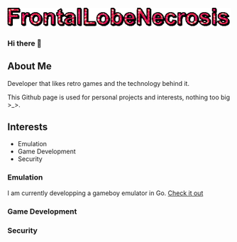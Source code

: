 ![image info](./assets/text.gif)

### Hi there 👋

## About Me
<body>
  <p>
  Developer that likes retro games and the technology behind it. 
  
  This Github page is used for personal projects and interests, nothing too big >_>.
  </p>

  <h2>Interests</h2>
    <ul>
      <li>Emulation</li>
      <li>Game Development</li>
      <li>Security</li>
    </ul>
    <h3>Emulation</h3>
      <p>
        I am currently developping a gameboy emulator in Go. <a href="https://github.com/FrontalLobeNecrosis/FLNGB">Check it out</a>
      </p>
    <h3>Game Development</h3>
    <h3>Security</h3>
</body>

<!--
**FrontalLobeNecrosis/FrontalLobeNecrosis** is a ✨ _special_ ✨ repository because its `README.md` (this file) appears on your GitHub profile.

Here are some ideas to get you started:

- 🔭 I’m currently working on ...
- 🌱 I’m currently learning ...
- 👯 I’m looking to collaborate on ...
- 🤔 I’m looking for help with ...
- 💬 Ask me about ...
- 📫 How to reach me: ...
- 😄 Pronouns: ...
- ⚡ Fun fact: ...
-->
